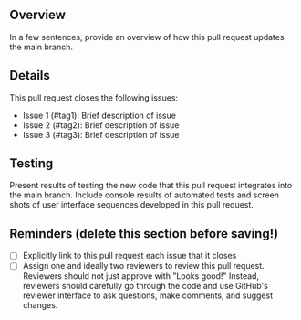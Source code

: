 ## Overview
In a few sentences, provide an overview of how this pull request updates the main branch. 

## Details
This pull request closes the following issues:
  - Issue 1 (#tag1): Brief description of issue
  - Issue 2 (#tag2): Brief description of issue
  - Issue 3 (#tag3): Brief description of issue

## Testing
Present results of testing the new code that this pull request integrates into the main branch. Include console results of automated tests and screen shots of user interface sequences developed in this pull request.

## Reminders (delete this section before saving!)
- [ ] Explicitly link to this pull request each issue that it closes
- [ ] Assign one and ideally two reviewers to review this pull request. Reviewers should not just approve with "Looks good!" Instead, reviewers should carefully go through the code and use GitHub's reviewer interface to ask questions, make comments, and suggest changes.
